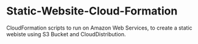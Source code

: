 # Static-Website-Cloud-Formation
CloudFormation scripts to run on Amazon Web Services, to create a static webiste using S3 Bucket and CloudDistribution.
